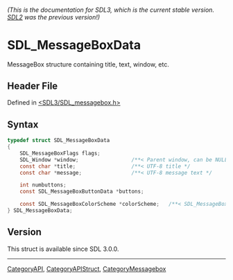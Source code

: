 ###### (This is the documentation for SDL3, which is the current stable version. [SDL2](https://wiki.libsdl.org/SDL2/) was the previous version!)
# SDL_MessageBoxData

MessageBox structure containing title, text, window, etc.

## Header File

Defined in [<SDL3/SDL_messagebox.h>](https://github.com/libsdl-org/SDL/blob/main/include/SDL3/SDL_messagebox.h)

## Syntax

```c
typedef struct SDL_MessageBoxData
{
    SDL_MessageBoxFlags flags;
    SDL_Window *window;                 /**< Parent window, can be NULL */
    const char *title;                  /**< UTF-8 title */
    const char *message;                /**< UTF-8 message text */

    int numbuttons;
    const SDL_MessageBoxButtonData *buttons;

    const SDL_MessageBoxColorScheme *colorScheme;   /**< SDL_MessageBoxColorScheme, can be NULL to use system settings */
} SDL_MessageBoxData;
```

## Version

This struct is available since SDL 3.0.0.

----
[CategoryAPI](CategoryAPI), [CategoryAPIStruct](CategoryAPIStruct), [CategoryMessagebox](CategoryMessagebox)


